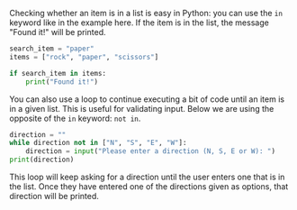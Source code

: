 Checking whether an item is in a list is easy in Python: you can use the `in` keyword like in the example here. If the item is in the list, the message "Found it!" will be printed.

```python
search_item = "paper"
items = ["rock", "paper", "scissors"]

if search_item in items:
    print("Found it!")
```

You can also use a loop to continue executing a bit of code until an item is in a given list. This is useful for validating input. Below we are using the opposite of the `in` keyword: `not in`.

```python
direction = ""
while direction not in ["N", "S", "E", "W"]:
    direction = input("Please enter a direction (N, S, E or W): ")
print(direction)
```

This loop will keep asking for a direction until the user enters one that is in the list. Once they have entered one of the directions given as options, that direction will be printed.
